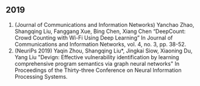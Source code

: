 2019
---
1. (Journal of Communications and Information Networks) Yanchao Zhao, Shangqing Liu, Fanggang Xue, Bing Chen, Xiang Chen “DeepCount: Crowd Counting with Wi-Fi Using Deep Learning” In Journal of Communications and Information Networks, vol. 4, no. 3, pp. 38-52.
2. (NeuriPs 2019) Yaqin Zhou, Shangqing Liu\*, Jingkai Siow, Xiaoning Du, Yang Liu "Devign: Effective vulnerability identification by learning comprehensive program semantics via graph neural networks" In Proceedings of the Thirty-three Conference on Neural Information Processing Systems.